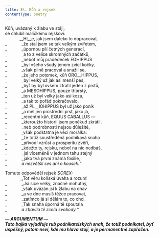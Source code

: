 ```yaml
---
title: 8\. Kůň a rejsek
contentType: poetry
---
```


<section>

Kůň, uvázaný k žlabu ve stáji,  
se chlubil maličkému rejskovi:  
            _„Hl__e, jak jsem daleko to dopracoval,  
_            _že stal jsem se tak velkým zvířetem,  
_            _úpornou pílí četných generací,  
_            _a to z velice skromných začátků,  
_            _neboť můj pradědeček EOHIPPUS  
_            _byl všeho všudy jenom zvící kočky,  
_            _však pilně pracoval a snažil se,  
_            _že jeho potomek, kůň ORO__HIPPUS,  
_            _byl velký už jak asi menší pes,  
_            _byť by byl ovšem ztratil jeden z prstů,  
_            _a MESOHIPPUS, pouze tříprstý,  
_            _ten už byl velký jako asi koza,  
_            _a tak to pořád pokračovalo,  
_            _až PL__IOHIPPUS byl už jako poník  
_            _a měl jen prostřední prst, jako já,  
_            _recentní kůň, EQUUS CABALLUS —  
_            _kteroužto historii jsem poněkud zkrátil,  
_            _neb podrobnosti nejsou důležité,  
_            _však podstatná je věci morálka:  
_            _že totiž soustředěná podnikavá snaha  
_            _přivodí vzrůst a prosperitu zvěři,  
_            _kdežto ty, rejsku, neboť na nic nedbáš,  
_            _jsi víceméně v jednom tahu stejný  
_            _jako tvá první známá fosilie,  
_            _a nezvětšil ses ani o kousek.“_

</section>

<section>

Tomuto odpověděl rejsek _SOREX:_  
            _„Toť věru koňská úvaha a rozum!  
_            _Jsi sice velký, značně mohutný,  
_            _však uvázán jsi k žlabu na ohav  
_            _a ve dne musíš těžce pracovat,  
_            _zatímco já si dělám to, co chci.  
_            _Tak snaha úporná tě spoutala  
_            _a zbavila tě zcela svobody.“_

</section>

<section>

**_— ARGUMENTUM —  
Tato bajka vyjadřuje rub podnikatelských snah, že totiž podnikatel, byť úspěšný, potom neví, kde mu hlava stojí, a je permanentně zapřažen._**

</section>

